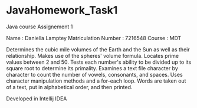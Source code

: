 # JavaHomework_Task1
Java course Assignement 1

Name : Daniella Lamptey
Matriculation Number : 7216548
Course : MDT



Determines the cubic mile volumes of the Earth and the Sun as well as their relationship.
Makes use of the spheres' volume formula.
Locates prime values between 2 and 50.
Tests each number's ability to be divided up to its square root to determine its primality.
Examines a text file character by character to count the number of vowels, consonants, and spaces.
Uses character manipulation methods and a for-each loop.
Words are taken out of a text, put in alphabetical order, and then printed.

Developed in Intellij IDEA



